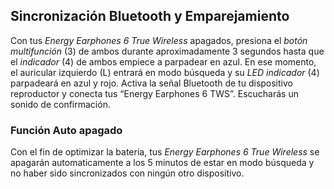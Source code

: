 ## Sincronización Bluetooth y Emparejamiento

Con tus *Energy Earphones 6 True Wireless* apagados, presiona el *botón multifunción* (3) de ambos durante aproximadamente 3 segundos hasta que el *indicador* (4) de ambos empiece a parpadear en azul. En ese momento, el auricular izquierdo (L) entrará en modo búsqueda y su *LED indicador* (4) parpadeará en azul y rojo.
Activa la señal Bluetooth de tu dispositivo reproductor y conecta tus “Energy Earphones 6 TWS”. Escucharás un sonido de confirmación.


### Función Auto apagado
Con el fin de optimizar la batería, tus *Energy Earphones 6 True Wireless* se apagarán automaticamente a los 5 minutos de estar en modo búsqueda y no haber sido sincronizados con ningún otro dispositivo.

